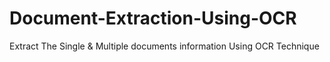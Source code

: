 # Document-Extraction-Using-OCR
Extract The Single &amp; Multiple documents information Using OCR Technique  
